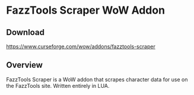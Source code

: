 # FazzTools Scraper WoW Addon

## Download

<https://www.curseforge.com/wow/addons/fazztools-scraper>

## Overview

FazzTools Scraper is a WoW addon that scrapes character data for use on the FazzTools site. Written entirely in LUA.
